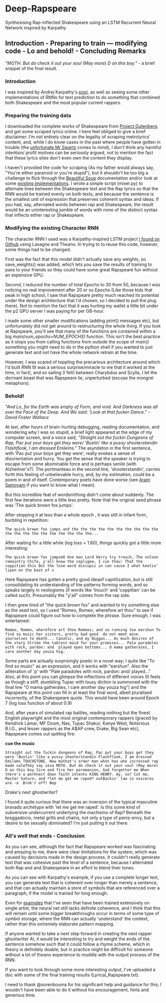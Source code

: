 # Deep-Rapspeare
Synthesising Rap-inflected Shakespeare using an LSTM Recurrent Neural Network inspired by Karpathy

## Introduction - Preparing to train — modifying code - Lo and behold! - Concluding Remarks  

*"MOTH. But do check it out your soul (May more) D on this boy."* - a brief snippet of the final result.

### Introduction
I was inspired by Andrej Karpathy's [post](http://karpathy.github.io/2015/05/21/rnn-effectiveness/), as well as seeing some other implementations of RNNs for text prediction to do something that combined both Shakespeare and the most popular current rappers.

### Preparing the training data

I downloaded the complete works of Shakespeare from [Project Gutenberg](http://www.gutenberg.org/ebooks/author/65), and got some scraped lyrics online. I here feel obliged to give a brief disclaimer: I'm not entirely clear on the legality of scraping metrolyrics' content, and, while I do know cases in the past where people have gotten in trouble (the [unfortunate Mr Swartz](https://www.wikiwand.com/en/United_States_v._Swartz) comes to mind), I don't think any harmful intention/ profit motives can be seriously argued, not to mention the fact that these lyrics sites don't even own the content they display.

  I haven't provided the code for scraping (As my father would always say, "You're either paranoid or you're stupid"), but it shouldn't be too big a challenge to flick through the [Beautiful Soup](https://www.crummy.com/software/BeautifulSoup/bs4/doc/) documentation and/or look at some [existing implementations](https://github.com/mjbright/Scraper).
  I wrote a simple script (mixer.py) to alternate lines between the Shakespeare text and the Rap lyrics so that the RNN would be trained evenly on both texts, and because the sentence is the smallest unit of expression that preserves coherent syntax and ideas. If you had, say, alternated words between rap and Shakespeare, the result would be an uninteresting jumble of words with none of the distinct syntax that inflects either rap or Shakespeare.
  
### Modifying the existing Character RNN
  The character RNN I used was a Karpathy-inspired LSTM project [I found on Github](https://github.com/keskarnitish/Lasagne/blob/master/examples/lstm_text_generation.py) using Lasagne and Theano. In trying to to reuse this code, however, some things had to be changed. 
  
  First was the fact that this model didn't actually save any weights, so save_weights() was added, which lets you save the results of training to pass to your friends so they could have some great Rapspeare fun without an expensive GPU.
  
  Second, I reduced the number of total Epochs to 30 from 50, because I was noticing no real improvement after 20 or so Epochs (Like those kids that peak in high school, I saw that Rapspeare pretty much reached its potential under the design architecture that I'd chosen, so I decided to pull the plug there). Not to mention the fact that it was hurting my wallet a little bit under the p2 GPU server I was paying for per GB-hour. 
  
  I made some other smaller modifications (adding print() messages etc), but unfortunately did not get around to restructuring the whole thing. If you look at Rapspeare, you'll see that many of the functions are contained within a big *main(num_epochs=NUM_EPOCHS)* function. This isn't the best practice as it stops you from calling functions from outside the scope of *main()* something you might need to do in the python shell if you wanted to just generate text and not have the whole network retrain at the time.
  
  However, I was scared of toppling the precarious architecture around which I'd built RNN (It was a serious surprise/miracle to me that it worked at the time, in fact), and so sailing (I felt) between Charybdus and Scylla, I let the dormant beast that was Rapspeare lie, unperturbed (excuse the mongrel metaphors).
  
### Behold!
*"And Lo, for the Earth was empty of Form, and void. And Darkness was all over the Face of the Deep. And We said: 'Look at that fucker Dance." - David Foster Wallace*

  At last, after hours of brain-hurting debugging, reading documentation, and wondering why I was so stupid, a brief light appeared at the edge of my computer screen, and a voice said, *"Straight out the fuckin Dungeons of Rap, Pac put your boys get they were/ 'Bustin' like a pussy shooterstandin Flashflook, I am dressed Emilems."*
  The asyndeton in the first sentence, with 'Pac put your boys get they were', really evokes a sense of disorientation and hurry. You get the sense that the speaker is trying to escape from some abominable force and is perhaps senile (with Alzheimer's?). The portmanteau in the second line, 'shooterstandin', carries forth this feeling of unbelievable hurry, and, by my estimation, could be a poem in and of itself. Contemporary poets have done worse (see [Aram Samoyam](https://www.wikiwand.com/en/Aram_Saroyan) if you want to know what I mean).
  
  But this incredible feat of wordsmithing didn't come about suddenly. The first few iterations were a little less pretty. Note that the original seed phrase was 'The quick brown fox jumps'.
  
  After stopping it at less than a whole epoch , it was still in infant form, burbling in repetition: 
  
  `The quick brown fox jumps and the the the the the the the the the the the the the the the the the the the the...`
  
  
  After waiting for a little while (log loss = 1.60), things quickly got a little more interesting:
  
  `The quick brown fox jumpsmO
  One man Lord Herry try trouch,
  The voloun remaintry Chife, y'all know the copligee, I cun thou:
  That the coppitian this
  But the lose word discupis in can cause I what keetin' lipen on the bast of s`
  
 Here Rapspeare has gotten a pretty good ideaof capitilization, but is still consolidating its understanding of the patterns forming words, and so speaks largely in neologisms (if words like 'trouch' and 'coppitian' can be called such). Presumably the "y'all" comes from the rap side.
 
 I then grew tired of "the quick brown fox" and wanted to try something else as the seed text, so I used "Romeo, Romeo, wherefore art thou" to see if Rapspeare could figure out how to complete the phrase. Sure enough, I was entertained:
 
 `Romeo, Romeo, wherefore art thou Romeos; and so running too earshun
 To find so music her sisters, pretty bad good  do not meet mine yourselves to death...
 Canatic, and my Niggas...
 As much desires of the story
 Strike the tablest maid for your promises...
 Pale paradoles with rock, pardon: and 
 played open bottoms...
 O mama gatherates, I care another day youza hig.`
 
 Some parts are actually surprisingly poetic in a novel way; I quite like "To find so music" as an expression, and it works with "earshun". Also the alliteration of 'p' with "Pale paradoles with rock, pardon: and/ played..." Also, at this point you can glimpse the inflections of different voices (It feels as though a stiff, stumbling Tupac with lousy diction is summoned with the final line "O mama gatherates, I care another day youza hig") and the Rapspeare at this point can fill in at least the final word, albeit pluralised incorrectly, of the Shakespeare quote. This would have been around Epoch 7 (log loss function of about 0.9)
 
 And, after years of simulated rap battles, reading nothing but the finest English playwright and the most original contemporary rappers (graced by Kendrick Lamar, MF Doom, Nas, Tupac Shakur, Kanye West, Notorious B.I.G., and lesser rappers as the A$AP crew, Drake, Big Sean etc), Rapspeare comes out spitting fire: 
 
 **cue the music**
 
 `Straight out the fuckin dungeons of Rap, Pac put your boys get they were
 'Bustin' like a pussy shooterstandin Flashflook, I am dressed Emilems
 TOUCHSTONE. Now muthat's order man
 what has who incressed rap made saleThey say iesa
 MOTH. But do check it out your soul (May more) D on this boy
 Sire and fire her poremanion, God forgetter me
 When there's a perhnect down faith intents
 KING HENRY. Ay, so? Cut me, Master Saturn; and *let me get me raped* outBackin' law in voiceras are -a 
 Brok'r off! Nop`
 
 Drake's next ghostwriter?
 
 I found it quite curious that there was an inversion of the typical masculine bravado archetype with 'let me get me raped'. Is this some kind of subversive undercurrent underlying the machismo of Rap? Beneath the braggadocio, metal grills and chains, not only a type of penis-envy, but a desire to be sexually dominated? I'm just putting it out there.
 
### All's well that ends - Conclusion
As you can see, although the fact that Rapspeare worked was fascinating and amazing to me, there were clear limitations for the system, which was caused by decisions made in the design process. It couldn't really generate text that was cohesive past the level of a sentence, because I alternated both Rap and and Shakespeare in an effort to blend their tones.  

As you can see with Karpathy's example, if you use a complete longer text, you can generate text that is coherent over longer than merely a sentence, and that can actually maintain a store of symbols that are referenced over a paragraph, if the model is trained for long enough.
  
  Even for [examples](http://www.encore.ai) that I've seen that have been trained extensively on single artist, the neural net still lacks definite coherence, and I think that this will remain until some bigger breakthroughs occur in terms of some type of symbol storage, where the RNN can actually 'understand' the context, rather than this extremely elaborate pattern mapping.
  
  If anyone wanted to take a next step forward in creating the next rapper ghostwriter AI, it would be interesting to try and weight the ends of the sentence somehow such that it could follow a rhyme scheme, which in theory is definitely doable, but in practice might be difficult for someone without a lot of theano experience to muddle with the output process of the RNN.
  
  If you want to look through some more interesting output, I've uploaded a doc with some of the final training results (Lyrical_Rapspeare.txt).
  
I need to thank @sorenbouma for his significant help and guidance for this; I wouldn't have been able to do it without his encouragement, hints and generous time. 
  
